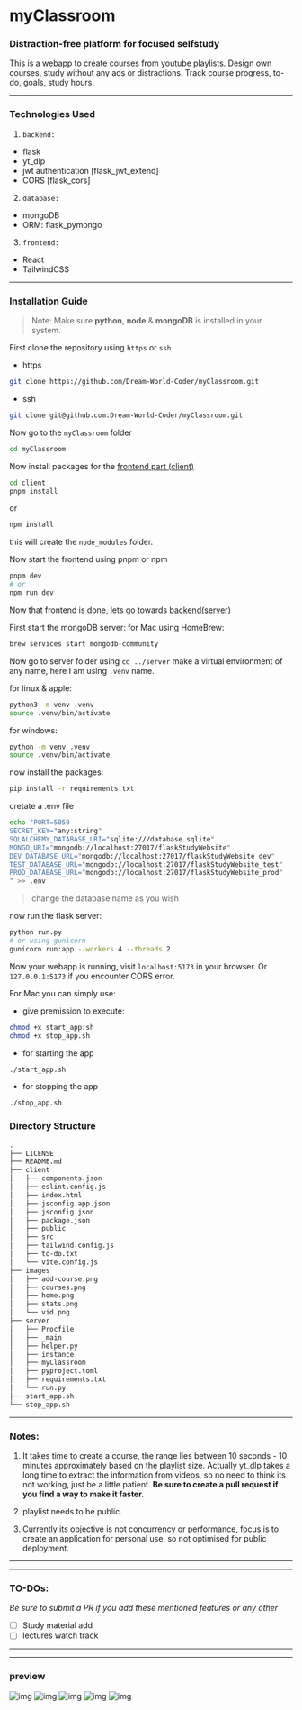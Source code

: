 # myClassroom

### Distraction-free platform for focused selfstudy

This is a webapp to create courses from youtube playlists. Design own courses, study without any ads or distractions. Track course progress, to-do, goals, study hours.

---

### **Technologies Used**

1. `backend:`

- flask
- yt_dlp
- jwt authentication [flask_jwt_extend]
- CORS [flask_cors]

2. `database:`

- mongoDB
- ORM: flask_pymongo

3. `frontend:`

- React
- TailwindCSS

---

### **Installation Guide**

> Note: Make sure **python**, **node** & **mongoDB** is installed in your system.

First clone the repository using `https` or `ssh`

- https

```zsh
git clone https://github.com/Dream-World-Coder/myClassroom.git
```

- ssh

```zsh
git clone git@github.com:Dream-World-Coder/myClassroom.git
```

Now go to the `myClassroom` folder

```zsh
cd myClassroom
```

Now install packages for the <u>frontend part (client)</u>

```zsh
cd client
pnpm install
```

or

```zsh
npm install
```

this will create the `node_modules` folder.

Now start the frontend using pnpm or npm

```zsh
pnpm dev
# or
npm run dev
```

Now that frontend is done, lets go towards <u>backend(server)</u>

First start the mongoDB server:
for Mac using HomeBrew:

```zsh
brew services start mongodb-community
```

Now go to server folder using `cd ../server`
make a virtual environment of any name, here I am using `.venv` name.

for linux & apple:

```zsh
python3 -m venv .venv
source .venv/bin/activate
```

for windows:

```zsh
python -m venv .venv
source .venv/bin/activate
```

now install the packages:

```zsh
pip install -r requirements.txt
```

cretate a .env file

```zsh
echo "PORT=5050
SECRET_KEY="any:string"
SQLALCHEMY_DATABASE_URI="sqlite:///database.sqlite"
MONGO_URI="mongodb://localhost:27017/flaskStudyWebsite"
DEV_DATABASE_URL="mongodb://localhost:27017/flaskStudyWebsite_dev"
TEST_DATABASE_URL="mongodb://localhost:27017/flaskStudyWebsite_test"
PROD_DATABASE_URL="mongodb://localhost:27017/flaskStudyWebsite_prod"
" >> .env
```

> change the database name as you wish

now run the flask server:

```zsh
python run.py
# or using gunicorn
gunicorn run:app --workers 4 --threads 2
```

Now your webapp is running, visit `localhost:5173` in your browser.
Or `127.0.0.1:5173` if you encounter CORS error.

For Mac you can simply use:

- give premission to execute:

```zsh
chmod +x start_app.sh
chmod +x stop_app.sh
```

- for starting the app

```zsh
./start_app.sh
```

- for stopping the app

```zsh
./stop_app.sh
```

### Directory Structure

```txt
.
├── LICENSE
├── README.md
├── client
│   ├── components.json
│   ├── eslint.config.js
│   ├── index.html
│   ├── jsconfig.app.json
│   ├── jsconfig.json
│   ├── package.json
│   ├── public
│   ├── src
│   ├── tailwind.config.js
│   ├── to-do.txt
│   └── vite.config.js
├── images
│   ├── add-course.png
│   ├── courses.png
│   ├── home.png
│   ├── stats.png
│   └── vid.png
├── server
│   ├── Procfile
│   ├── _main
│   ├── helper.py
│   ├── instance
│   ├── myClassroom
│   ├── pyproject.toml
│   ├── requirements.txt
│   └── run.py
├── start_app.sh
└── stop_app.sh
```

---

### Notes:

1. It takes time to create a course, the range lies between 10 seconds - 10 minutes approximately based on the playlist size. Actually yt_dlp takes a long time to extract the information from videos, so no need to think its not working, just be a little patient. **Be sure to create a pull request if you find a way to make it faster.**

2. playlist needs to be public.

3. Currently its objective is not concurrency or performance, focus is to create an application for personal use, so not optimised for public deployment.

---

---

### TO-DOs:

_Be sure to submit a PR if you add these mentioned features or any other_

- [ ] Study material add
- [ ] lectures watch track

---

---

### **preview**

![img](./images/home.png)
![img](./images/stats.png)
![img](./images/add-course.png)
![img](./images/courses.png)
![img](./images/vid.png)
